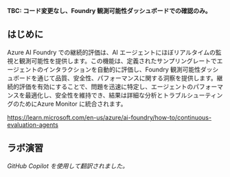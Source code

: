 **TBC: コード変更なし、Foundry 観測可能性ダッシュボードでの確認のみ。**

## はじめに

Azure AI Foundry での継続的評価は、AI エージェントにほぼリアルタイムの監視と観測可能性を提供します。この機能は、定義されたサンプリングレートでエージェントのインタラクションを自動的に評価し、Foundry 観測可能性ダッシュボードを通じて品質、安全性、パフォーマンスに関する洞察を提供します。継続的評価を有効にすることで、問題を迅速に特定し、エージェントのパフォーマンスを最適化し、安全性を維持でき、結果は詳細な分析とトラブルシューティングのためにAzure Monitor に統合されます。

https://learn.microsoft.com/en-us/azure/ai-foundry/how-to/continuous-evaluation-agents

## ラボ演習

*GitHub Copilot を使用して翻訳されました。*
